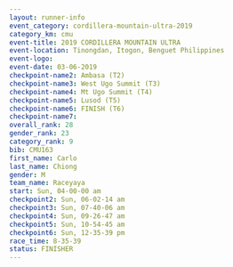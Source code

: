 ```yaml
---
layout: runner-info 
event_category: cordillera-mountain-ultra-2019 
category_km: cmu 
event-title: 2019 CORDILLERA MOUNTAIN ULTRA 
event-location: Tinongdan, Itogon, Benguet Philippines 
event-logo: 
event-date: 03-06-2019 
checkpoint-name2: Ambasa (T2) 
checkpoint-name3: West Ugo Summit (T3) 
checkpoint-name4: Mt Ugo Summit (T4) 
checkpoint-name5: Lusod (T5) 
checkpoint-name6: FINISH (T6) 
checkpoint-name7: 
overall_rank: 28
gender_rank: 23
category_rank: 9
bib: CMU163
first_name: Carlo
last_name: Chiong
gender: M
team_name: Raceyaya
start: Sun, 04-00-00 am
checkpoint2: Sun, 06-02-14 am
checkpoint3: Sun, 07-40-06 am
checkpoint4: Sun, 09-26-47 am
checkpoint5: Sun, 10-54-45 am
checkpoint6: Sun, 12-35-39 pm
race_time: 8-35-39
status: FINISHER
---
```

